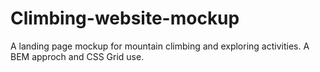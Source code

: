 # Climbing-website-mockup
A landing page mockup for mountain climbing and exploring activities. A BEM approch and CSS Grid use.
